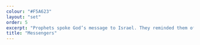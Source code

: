 ```yaml
---
colour: "#F5A623"
layout: "set"
order: 5
excerpt: "Prophets spoke God’s message to Israel. They reminded them of God’s laws and warned them not to disobey. They also promised a great Messiah one day."
title: "Messengers"
---
```

